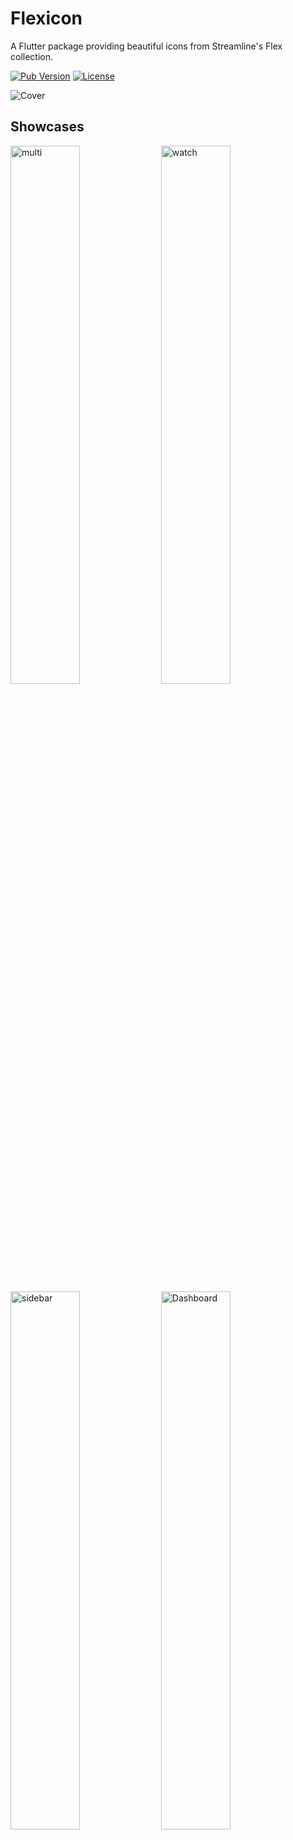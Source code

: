 # Flexicon

A Flutter package providing beautiful icons from Streamline's Flex collection.

[![Pub Version](https://img.shields.io/pub/v/flexicon)](https://pub.dev/packages/flexicon)
[![License](https://img.shields.io/github/license/xkaper001/flexicon)](https://github.com/xkaper001/flexicon/blob/main/LICENSE)

<img width="auto" height="auto" alt="Cover" src="https://github.com/user-attachments/assets/78b7fcc7-8aaa-48f6-a76f-90e4d5920cc6" />

## Showcases
<img width="47%" height="auto" alt="multi" src="https://github.com/user-attachments/assets/d059a4cf-f33f-41af-97ec-637b88a91fae" />
<img width="47%" height="auto" alt="watch" src="https://github.com/user-attachments/assets/e7ba60ca-e958-435e-af8c-0e6116b6890f" />
<img width="47%" height="auto" alt="sidebar" src="https://github.com/user-attachments/assets/7b9e4cf6-3326-4951-bb70-9ac239537708" />
<img width="47%" height="auto" alt="Dashboard" src="https://github.com/user-attachments/assets/61e86559-9714-40c3-be15-f4f08f59a41a" />



## About

Flexicon is a Flutter package that provides access to the Flex icon collection from [Streamline HQ](https://www.streamlinehq.com/icons/flex-line-free). This package includes a comprehensive set of high-quality, pixel-perfect icons designed for modern applications.

## Features

- 🎨 **Four Complete Icon Collections**: Line, Remix, Pop, and Flat styles from Streamline's Flex collection
- 📱 Optimized for Flutter applications with native IconData format
- 🚀 Easy to use with familiar Flutter IconData format
- 📦 Lightweight package with custom font integration
- 🎯 **2000+ pixel-perfect icons** for crisp display at any size
- ✨ **New FlexLine Collection**: 500+ minimal line icons perfect for modern UIs

## Installation

Add `flexicon` to your `pubspec.yaml` file:

```yaml
dependencies:
  flexicon: ^0.4.0
```

Then run:

```bash
flutter pub get
```

## Usage

Import the package in your Dart file:

```dart
import 'package:flexicon/flexicon.dart';
```

Use the icons just like any other Flutter icons:

```dart
// Choose from four beautiful icon styles
Icon(FlexIcons.line.heart, size: 24.0, color: Colors.red)    // New minimal line style
Icon(FlexIcons.remix.heart, size: 24.0, color: Colors.red)   // Bold remix style
Icon(FlexIcons.pop.heart, size: 24.0, color: Colors.red)     // Vibrant pop style
Icon(FlexIcons.flat.heart, size: 24.0, color: Colors.red)    // Modern flat style
```

### Advanced Usage

```dart
// Mix and match styles for different purposes
AppBar(
  leading: Icon(FlexIcons.line.home2), // Clean navigation
  actions: [
    IconButton(
      icon: Icon(FlexIcons.remix.star), // Prominent actions
      onPressed: () {},
    ),
  ],
)
```

## Available Icon Collections

Flexicon v0.4.0 includes **four comprehensive icon collections** with over **500 icons each**:

### 🎯 FlexLine (New in v0.4.0!)
**500+ minimal line icons** - Perfect for clean, modern interfaces
```dart
Icon(FlexIcons.line.heart)
Icon(FlexIcons.line.home2)
Icon(FlexIcons.line.star)
```

### 🎨 FlexRemix
**500+ bold remix icons** - Great for prominent actions and highlights
```dart
Icon(FlexIcons.remix.heart)
Icon(FlexIcons.remix.home2)
Icon(FlexIcons.remix.star)
```

### 🌈 FlexPop
**500+ vibrant pop icons** - Ideal for colorful, engaging interfaces
```dart
Icon(FlexIcons.pop.heart)
Icon(FlexIcons.pop.home2)
Icon(FlexIcons.pop.star)
```

### 🏢 FlexFlat
**500+ modern flat icons** - Perfect for professional, minimal designs
```dart
Icon(FlexIcons.flat.heart)
Icon(FlexIcons.flat.home2)
Icon(FlexIcons.flat.star)
```

### Icon Categories
All collections include comprehensive coverage of:

- **Business & Office**: `workspaceDesk`, `officeBuilding1`, `groupMeetingApproval`
- **Education**: `school`, `graduationCap`, `bookReading`, `dictionaryLanguageBook`
- **Technology**: `scanner`, `faceScan1`, `voiceScan2`, `fingerprint1`
- **UI Elements**: `heart`, `star`, `bookmark`, `tag`, `shield1`
- **Actions**: `download`, `upload`, `copy`, `delete`, `edit`
- **Navigation**: `home2`, `login1`, `logout1`, `arrowCursor*`
- **Media**: `brightness`, `colorPicker`, `magicWand`, `paintbrush`

And many more! Check the [full icon list](https://www.streamlinehq.com/icons/flex-line-free) for all available icons.



## Contributing

Contributions are welcome! Please feel free to submit a Pull Request. For major changes, please open an issue first to discuss what you would like to change.

## License

This project is licensed under the MIT License - see the [LICENSE](LICENSE) file for details.

## Credits

Icons are from [Streamline HQ's Flex collection](https://www.streamlinehq.com/icons/flex-line-free). Please ensure you have the appropriate license from Streamline HQ for commercial use.

## Support

If you encounter any issues or have questions, please file an issue on the [GitHub repository](https://github.com/xkaper001/flexicon/issues).

---

Made with ❤️ for the Flutter community
